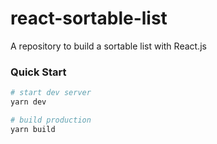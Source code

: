 # react-sortable-list
A repository to build a sortable list with React.js

### Quick Start
```sh
# start dev server
yarn dev

# build production
yarn build
```